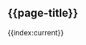 ## {{page-title}}

{{index:current}}
<!--
A brief description of the purpose of this section 

|Conformance|
|--
|API|M|
|DOCUMENT|M|
|MESSAGE|M|

|Audience Definition| |
|--
|C|Clinical|This is anyone who has a clinical background and who would review the specification from that angle |
|B|Business|Anyone who is connected with the business side, for example NHSD programmes this will be may be many different roles such as project and programme managers, BAs etc|
|T|Technical Architect|Internal and external technical architects|
|F|FHIR|FHIR SMEs looking at FHIR design and compliance| 
|D|Developer|People working at the coding level and associated roles|
-->

